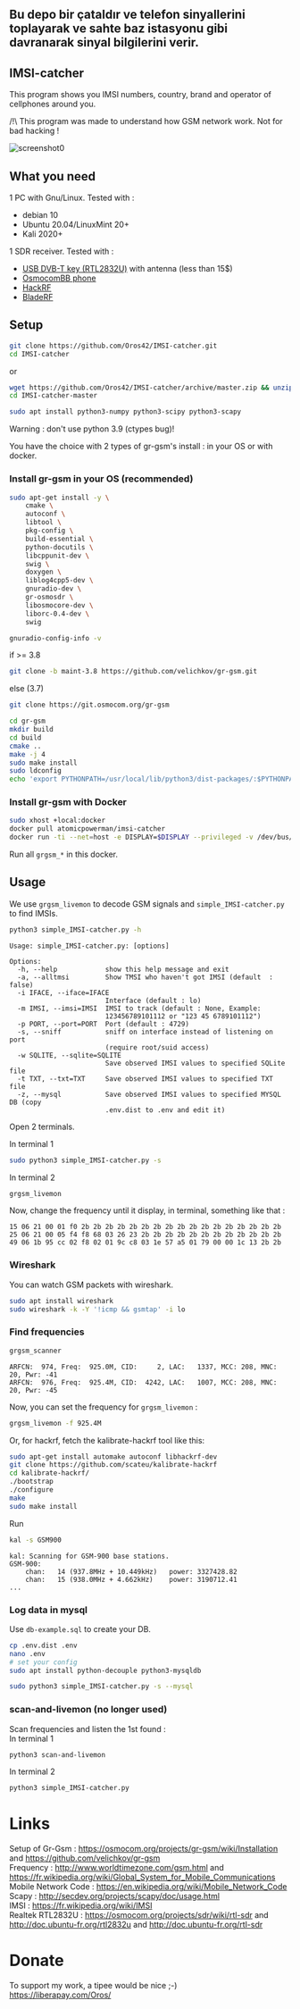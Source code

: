 ## Bu depo bir çataldır ve telefon sinyallerini toplayarak ve sahte baz istasyonu gibi davranarak sinyal bilgilerini verir.

## IMSI-catcher

This program shows you IMSI numbers, country, brand and operator of cellphones around you.  
  
/!\ This program was made to understand how GSM network work. Not for bad hacking !  
  

![screenshot0](capture_simple_IMSI-catcher.png)  
  

## What you need

1 PC with Gnu/Linux. Tested with :  
- debian 10  
- Ubuntu 20.04/LinuxMint 20+  
- Kali 2020+  
  
1 SDR receiver. Tested with :  
- [USB DVB-T key (RTL2832U)](https://osmocom.org/projects/sdr/wiki/rtl-sdr) with antenna (less than 15$)  
- [OsmocomBB phone](https://osmocom.org/projects/baseband/wiki/Phones)  
- [HackRF](https://greatscottgadgets.com/hackrf/)  
- [BladeRF](https://www.nuand.com/bladerf-2-0-micro/)  
  
## Setup

```bash
git clone https://github.com/Oros42/IMSI-catcher.git
cd IMSI-catcher
```
or
```bash
wget https://github.com/Oros42/IMSI-catcher/archive/master.zip && unzip -q master.zip
cd IMSI-catcher-master
```
  
```bash
sudo apt install python3-numpy python3-scipy python3-scapy
```
Warning : don't use python 3.9 (ctypes bug)!  
  
You have the choice with 2 types of gr-gsm's install : in your OS or with docker.  
  
### Install gr-gsm in your OS (recommended)

```bash
sudo apt-get install -y \
    cmake \
    autoconf \
    libtool \
    pkg-config \
    build-essential \
    python-docutils \
    libcppunit-dev \
    swig \
    doxygen \
    liblog4cpp5-dev \
    gnuradio-dev \
    gr-osmosdr \
    libosmocore-dev \
    liborc-0.4-dev \
    swig
```
```bash
gnuradio-config-info -v
```
if >= 3.8  
```bash
git clone -b maint-3.8 https://github.com/velichkov/gr-gsm.git
```
else (3.7)  
```bash
git clone https://git.osmocom.org/gr-gsm
```
  
```bash
cd gr-gsm
mkdir build
cd build
cmake ..
make -j 4
sudo make install
sudo ldconfig
echo 'export PYTHONPATH=/usr/local/lib/python3/dist-packages/:$PYTHONPATH' >> ~/.bashrc
```

### Install gr-gsm with Docker

```bash
sudo xhost +local:docker
docker pull atomicpowerman/imsi-catcher
docker run -ti --net=host -e DISPLAY=$DISPLAY --privileged -v /dev/bus/usb:/dev/bus/usb  atomicpowerman/imsi-catcher bash
```
Run all `grgsm_*` in this docker.   
  

## Usage

We use `grgsm_livemon` to decode GSM signals and `simple_IMSI-catcher.py` to find IMSIs.  
  
```bash
python3 simple_IMSI-catcher.py -h
```
```
Usage: simple_IMSI-catcher.py: [options]

Options:
  -h, --help            show this help message and exit
  -a, --alltmsi         Show TMSI who haven't got IMSI (default  : false)
  -i IFACE, --iface=IFACE
                        Interface (default : lo)
  -m IMSI, --imsi=IMSI  IMSI to track (default : None, Example:
                        123456789101112 or "123 45 6789101112")
  -p PORT, --port=PORT  Port (default : 4729)
  -s, --sniff           sniff on interface instead of listening on port
                        (require root/suid access)
  -w SQLITE, --sqlite=SQLITE
                        Save observed IMSI values to specified SQLite file
  -t TXT, --txt=TXT     Save observed IMSI values to specified TXT file
  -z, --mysql           Save observed IMSI values to specified MYSQL DB (copy
                        .env.dist to .env and edit it)
```

Open 2 terminals.  
  
In terminal 1  
```bash
sudo python3 simple_IMSI-catcher.py -s
```
  
In terminal 2  
```bash
grgsm_livemon
```
Now, change the frequency until it display, in terminal, something like that :  
``` 
15 06 21 00 01 f0 2b 2b 2b 2b 2b 2b 2b 2b 2b 2b 2b 2b 2b 2b 2b 2b 2b
25 06 21 00 05 f4 f8 68 03 26 23 2b 2b 2b 2b 2b 2b 2b 2b 2b 2b 2b 2b
49 06 1b 95 cc 02 f8 02 01 9c c8 03 1e 57 a5 01 79 00 00 1c 13 2b 2b
```

### Wireshark

You can watch GSM packets with wireshark.  
```bash
sudo apt install wireshark
sudo wireshark -k -Y '!icmp && gsmtap' -i lo
```

### Find frequencies
 
```bash
grgsm_scanner
```
```
ARFCN:  974, Freq:  925.0M, CID:     2, LAC:   1337, MCC: 208, MNC:  20, Pwr: -41
ARFCN:  976, Freq:  925.4M, CID:  4242, LAC:   1007, MCC: 208, MNC:  20, Pwr: -45
```
Now, you can set the frequency for `grgsm_livemon` :  
```bash
grgsm_livemon -f 925.4M
```
  
Or, for hackrf, fetch the kalibrate-hackrf tool like this:  
```bash
sudo apt-get install automake autoconf libhackrf-dev
git clone https://github.com/scateu/kalibrate-hackrf
cd kalibrate-hackrf/
./bootstrap
./configure
make
sudo make install
```
Run  
```bash
kal -s GSM900
```
```
kal: Scanning for GSM-900 base stations.
GSM-900:
	chan:   14 (937.8MHz + 10.449kHz)	power: 3327428.82
	chan:   15 (938.0MHz + 4.662kHz)	power: 3190712.41
...
```

### Log data in mysql

Use `db-example.sql` to create your DB.
  
```bash
cp .env.dist .env
nano .env
# set your config
sudo apt install python-decouple python3-mysqldb
```
  
```bash
sudo python3 simple_IMSI-catcher.py -s --mysql
```

### scan-and-livemon (no longer used)

Scan frequencies and listen the 1st found :  
In terminal 1  
```bash
python3 scan-and-livemon
```
  
In terminal 2  
```bash
python3 simple_IMSI-catcher.py
```

# Links

Setup of Gr-Gsm : https://osmocom.org/projects/gr-gsm/wiki/Installation and https://github.com/velichkov/gr-gsm  
Frequency : http://www.worldtimezone.com/gsm.html and https://fr.wikipedia.org/wiki/Global_System_for_Mobile_Communications  
Mobile Network Code : https://en.wikipedia.org/wiki/Mobile_Network_Code  
Scapy : http://secdev.org/projects/scapy/doc/usage.html  
IMSI : https://fr.wikipedia.org/wiki/IMSI  
Realtek RTL2832U : https://osmocom.org/projects/sdr/wiki/rtl-sdr and http://doc.ubuntu-fr.org/rtl2832u and http://doc.ubuntu-fr.org/rtl-sdr  

# Donate

To support my work, a tipee would be nice ;-)  
https://liberapay.com/Oros/  
